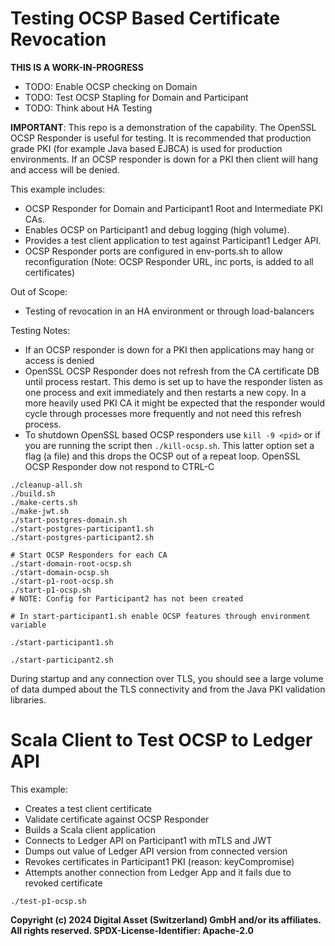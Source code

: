 # Testing OCSP Based Certificate Revocation

**THIS IS A WORK-IN-PROGRESS**

- TODO: Enable OCSP checking on Domain
- TODO: Test OCSP Stapling for Domain and Participant
- TODO: Think about HA Testing

**IMPORTANT**: This repo is a demonstration of the capability. The OpenSSL OCSP Responder is useful for testing. It is 
recommended that production grade PKI (for example Java based EJBCA) is used for production environments. 
If an OCSP responder is down for a PKI then client will hang and access will be denied.

This example includes:
- OCSP Responder for Domain and Participant1 Root and Intermediate PKI CAs.
- Enables OCSP on Participant1 and debug logging (high volume).
- Provides a test client application to test against Participant1 Ledger API.
- OCSP Responder ports are configured in env-ports.sh to allow reconfiguration (Note: OCSP Responder URL, inc ports, is 
added to all certificates)

Out of Scope:
- Testing of revocation in an HA environment or through load-balancers

Testing Notes:
- If an OCSP responder is down for a PKI then applications may hang or access is denied
- OpenSSL OCSP Responder does not refresh from the CA certificate DB until process restart. This
demo is set up to have the responder listen as one process and exit immediately and then 
restarts a new copy. In a more heavily used PKI CA it might be expected that the responder 
would cycle through processes more frequently and not need this refresh process.
- To shutdown OpenSSL based OCSP responders use ```kill -9 <pid>``` or if
you are running the script then ```./kill-ocsp.sh```. This latter option set a 
flag (a file) and this drops the OCSP out of a repeat loop. OpenSSL OCSP Responder dow not 
respond to CTRL-C

```aidl
./cleanup-all.sh
./build.sh
./make-certs.sh
./make-jwt.sh
./start-postgres-domain.sh
./start-postgres-participant1.sh
./start-postgres-participant2.sh

# Start OCSP Responders for each CA
./start-domain-root-ocsp.sh
./start-domain-ocsp.sh
./start-p1-root-ocsp.sh
./start-p1-ocsp.sh
# NOTE: Config for Participant2 has not been created

# In start-participant1.sh enable OCSP features through environment variable

./start-participant1.sh

./start-participant2.sh
```

During startup and any connection over TLS, you should see a large volume of data dumped about
the TLS connectivity and from the Java PKI validation libraries.

# Scala Client to Test OCSP to Ledger API

This example:
- Creates a test client certificate
- Validate certificate against OCSP Responder
- Builds a Scala client application
- Connects to Ledger API on Participant1 with mTLS and JWT
- Dumps out value of Ledger API version from connected version
- Revokes certificates in Participant1 PKI (reason: keyCompromise)
- Attempts another connection from Ledger App and it fails due to revoked certificate

```aidl
./test-p1-ocsp.sh
```

**Copyright (c) 2024 Digital Asset (Switzerland) GmbH and/or its affiliates. All rights reserved.
SPDX-License-Identifier: Apache-2.0**
